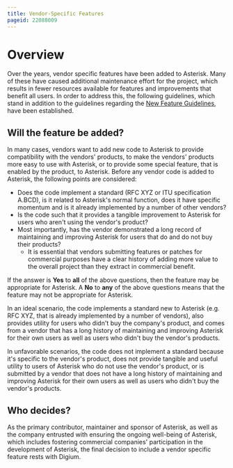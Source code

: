 ```yaml
---
title: Vendor-Specific Features
pageid: 22088009
---
```



Overview
========


Over the years, vendor specific features have been added to Asterisk. Many of these have caused additional maintenance effort for the project, which results in fewer resources available for features and improvements that benefit all users. In order to address this, the following guidelines, which stand in addition to the guidelines regarding the [New Feature Guidelines](/Development/Policies-and-Procedures/Historical-Policies-and-Procedures/Patch-Contribution-Process/New-Feature-Guidelines), have been established.


Will the feature be added?
--------------------------


In many cases, vendors want to add new code to Asterisk to provide compatibility with the vendors' products, to make the vendors' products more easy to use with Asterisk, or to provide some special feature, that is enabled by the product, to Asterisk. Before any vendor code is added to Asterisk, the following points are considered:


* Does the code implement a standard (RFC XYZ or ITU specification A.BCD), is it related to Asterisk's normal function, does it have specific momentum and is it already implemented by a number of other vendors?
* Is the code such that it provides a tangible improvement to Asterisk for users who aren't using the vendor's product?
* Most importantly, has the vendor demonstrated a long record of maintaining and improving Asterisk for users that do and do not buy their products?
	+ It is essential that vendors submitting features or patches for commercial purposes have a clear history of adding more value to the overall project than they extract in commercial benefit.


If the answer is **Yes** to **all** of the above questions, then the feature may be appropriate for Asterisk. A **No** to **any** of the above questions means that the feature may not be appropriate for Asterisk.


In an ideal scenario, the code implements a standard new to Asterisk (e.g. RFC XYZ, that is already implemented by a number of vendors), also provides utility for users who didn't buy the company's product, and comes from a vendor that has a long history of maintaining and improving Asterisk for their own users as well as users who didn't buy the vendor's products.


In unfavorable scenarios, the code does not implement a standard because it's specific to the vendor's product, does not provide tangible and useful utility to users of Asterisk who do not use the vendor's product, or is submitted by a vendor that does not have a long history of maintaining and improving Asterisk for their own users as well as users who didn't buy the vendor's products.


Who decides?
------------


As the primary contributor, maintainer and sponsor of Asterisk, as well as the company entrusted with ensuring the ongoing well-being of Asterisk, which includes fostering commercial companies' participation in the development of Asterisk, the final decision to include a vendor specific feature rests with Digium.


